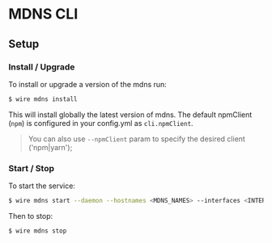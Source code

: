 # MDNS CLI

## Setup

### Install / Upgrade

To install or upgrade a version of the mdns run:

```bash
$ wire mdns install
```

This will install globally the latest version of mdns. The default npmClient (`npm`) is configured in your config.yml as `cli.npmClient`.

> You can also use `--npmClient` param to specify the desired client ('npm|yarn');


### Start / Stop

To start the service:

```bash
$ wire mdns start --daemon --hostnames <MDNS_NAMES> --interfaces <INTERFACES>
```

Then to stop:

```bash
$ wire mdns stop
```
